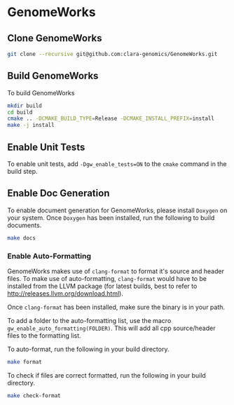 # GenomeWorks

## Clone GenomeWorks
```bash
git clone --recursive git@github.com:clara-genomics/GenomeWorks.git
```

## Build GenomeWorks
To build GenomeWorks

```bash
mkdir build
cd build
cmake .. -DCMAKE_BUILD_TYPE=Release -DCMAKE_INSTALL_PREFIX=install
make -j install
```

## Enable Unit Tests
To enable unit tests, add `-Dgw_enable_tests=ON` to the `cmake` command in the build step.

## Enable Doc Generation
To enable document generation for GenomeWorks, please install `Doxygen` on your system. Once
`Doxygen` has been installed, run the following to build documents.

```bash
make docs
```

### Enable Auto-Formatting
GenomeWorks makes use of `clang-format` to format it's source and header files. To make use of
auto-formatting, `clang-format` would have to be installed from the LLVM package (for latest builds,
best to refer to http://releases.llvm.org/download.html).

Once `clang-format` has been installed, make sure the binary is in your path.

To add a folder to the auto-formatting list, use the macro `gw_enable_auto_formatting(FOLDER)`. This
will add all cpp source/header files to the formatting list.

To auto-format, run the following in your build directory.

```bash
make format
```

To check if files are correct formatted, run the following in your build directory.

```bash
make check-format
```
